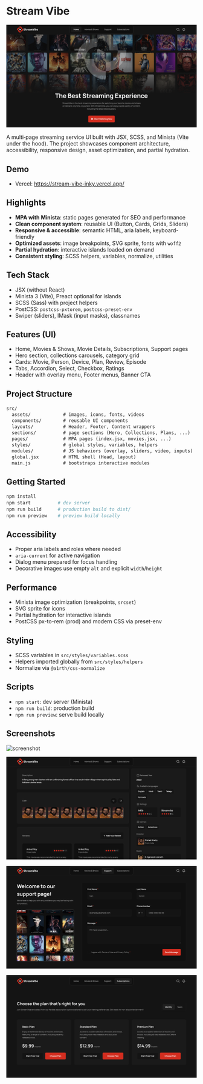 # Stream Vibe

![screenshot](./public/screenshots/1.png)

A multi‑page streaming service UI built with JSX, SCSS, and Minista (Vite under the hood). The project showcases component architecture, accessibility, responsive design, asset optimization, and partial hydration.

## Demo
- Vercel: https://stream-vibe-inky.vercel.app/

## Highlights
- **MPA with Minista**: static pages generated for SEO and performance
- **Clean component system**: reusable UI (Button, Cards, Grids, Sliders)
- **Responsive & accessible**: semantic HTML, aria labels, keyboard-friendly
- **Optimized assets**: image breakpoints, SVG sprite, fonts with `woff2`
- **Partial hydration**: interactive islands loaded on demand
- **Consistent styling**: SCSS helpers, variables, normalize, utilities

## Tech Stack
- JSX (without React)
- Minista 3 (Vite), Preact optional for islands
- SCSS (Sass) with project helpers
- PostCSS: `postcss-pxtorem`, `postcss-preset-env`
- Swiper (sliders), IMask (input masks), classnames

## Features (UI)
- Home, Movies & Shows, Movie Details, Subscriptions, Support pages
- Hero section, collections carousels, category grid
- Cards: Movie, Person, Device, Plan, Review, Episode
- Tabs, Accordion, Select, Checkbox, Ratings
- Header with overlay menu, Footer menus, Banner CTA

## Project Structure
```text
src/
  assets/            # images, icons, fonts, videos
  components/        # reusable UI components
  layouts/           # Header, Footer, Content wrappers
  sections/          # page sections (Hero, Collections, Plans, ...)
  pages/             # MPA pages (index.jsx, movies.jsx, ...)
  styles/            # global styles, variables, helpers
  modules/           # JS behaviors (overlay, sliders, video, inputs)
  global.jsx         # HTML shell (Head, layout)
  main.js            # bootstraps interactive modules
```

## Getting Started
```bash
npm install
npm start          # dev server
npm run build      # production build to dist/
npm run preview    # preview build locally
```

## Accessibility
- Proper aria labels and roles where needed
- `aria-current` for active navigation
- Dialog menu prepared for focus handling
- Decorative images use empty `alt` and explicit `width`/`height`

## Performance
- Minista image optimization (breakpoints, `srcset`)
- SVG sprite for icons
- Partial hydration for interactive islands
- PostCSS px-to-rem (prod) and modern CSS via preset-env

## Styling
- SCSS variables in `src/styles/variables.scss`
- Helpers imported globally from `src/styles/helpers`
- Normalize via `@a1rth/css-normalize`

## Scripts
- `npm start`: dev server (Minista)
- `npm run build`: production build
- `npm run preview`: serve build locally

## Screenshots

![screenshot](./public/screenshots/2.png)

![screenshot](./public/screenshots/3.png)

![screenshot](./public/screenshots/4.png)

![screenshot](./public/screenshots/5.png)
